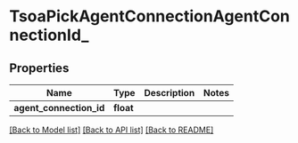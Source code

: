 # TsoaPickAgentConnectionAgentConnectionId_

## Properties
Name | Type | Description | Notes
------------ | ------------- | ------------- | -------------
**agent_connection_id** | **float** |  | 

[[Back to Model list]](../README.md#documentation-for-models) [[Back to API list]](../README.md#documentation-for-api-endpoints) [[Back to README]](../README.md)


